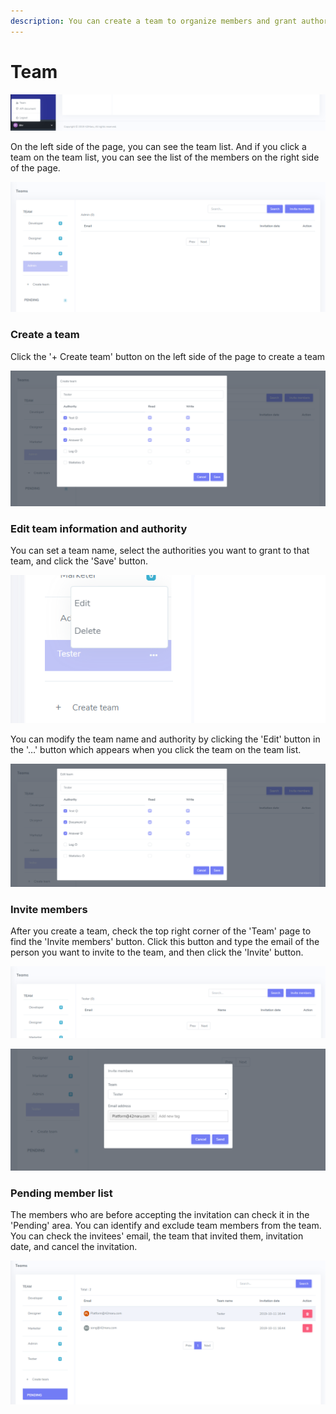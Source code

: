 ```yaml
---
description: You can create a team to organize members and grant authorities to groups.
---
```


# Team

![How to access &apos;Team&apos; page](../.gitbook/assets/image%20%2845%29.png)

On the left side of the page, you can see the team list. And if you click a team on the team list, you can see the list of the members on the right side of the page.

![&apos;Team&apos; page](../.gitbook/assets/image%20%2855%29.png)

### Create a team

Click the '+ Create team' button on the left side of the page to create a team

![&apos;Create team&apos; modal](../.gitbook/assets/image%20%2836%29.png)

### Edit team information and authority

You can set a team name, select the authorities you want to grant to that team, and click the 'Save' button.

![Team management](../.gitbook/assets/image%20%2826%29.png)

You can modify the team name and authority by clicking the 'Edit' button in the '…' button which appears when you click the team on the team list.

![&apos;Edit team&apos; modal](../.gitbook/assets/image%20%2856%29.png)

### Invite members

After you create a team, check the top right corner of the 'Team' page to find the 'Invite members' button. Click this button and type the email of the person you want to invite to the team, and then click the 'Invite' button.

![Invite members button](../.gitbook/assets/image%20%2814%29.png)

![&apos;Invite member&apos; modal](../.gitbook/assets/image%20%2819%29.png)

### Pending member list

The members who are before accepting the invitation can check it in the 'Pending' area. You can identify and exclude team members from the team. You can check the invitees' email, the team that invited them, invitation date, and cancel the invitation.

![&apos;Pending member list&apos; page](../.gitbook/assets/image%20%2850%29.png)

  
  


